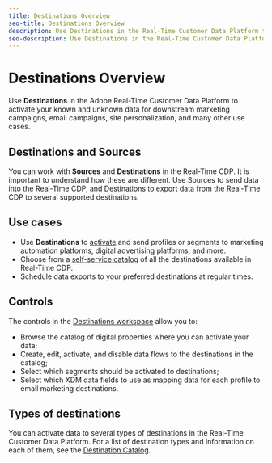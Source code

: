 ```yaml
---
title: Destinations Overview
seo-title: Destinations Overview
description: Use Destinations in the Real-Time Customer Data Platform to activate your known and unknown data for downstream marketing campaigns, email campaigns, site personalization, and many other use cases.
seo-description: Use Destinations in the Real-Time Customer Data Platform to activate your known and unknown data for downstream marketing campaigns, email campaigns, site personalization, and many other use cases.
---
```


# Destinations Overview

Use **Destinations** in the Adobe Real-Time Customer Data Platform to activate your known and unknown data for downstream marketing campaigns, email campaigns, site personalization, and many other use cases.

## Destinations and Sources

You can work with **Sources** and **Destinations** in the Real-Time CDP. It is important to understand how these are different. Use Sources to send data into the Real-Time CDP, and Destinations to export data from the Real-Time CDP to several supported destinations.

## Use cases

* Use **Destinations** to [activate](/help/rtcdp/destinations/activate-destinations.md) and send profiles or segments to marketing automation platforms, digital advertising platforms, and more.
* Choose from a [self-service catalog](/help/rtcdp/destinations/destinations-catalog.md) of all the destinations available in Real-Time CDP.
* Schedule data exports to your preferred destinations at regular times.

## Controls

The controls in the [Destinations workspace](/help/rtcdp/destinations/destinations-workspace.md) allow you to:

* Browse the catalog of digital properties where you can activate your data;
* Create, edit, activate, and disable data flows to the destinations in the catalog;
* Select which segments should be activated to destinations;
* Select which XDM data fields to use as mapping data for each profile to email marketing destinations.

## Types of destinations

You can activate data to several types of destinations in the Real-Time Customer Data Platform. For a list of destination types and information on each of them, see the [Destination Catalog](/help/rtcdp/destinations/destinations-catalog.md).